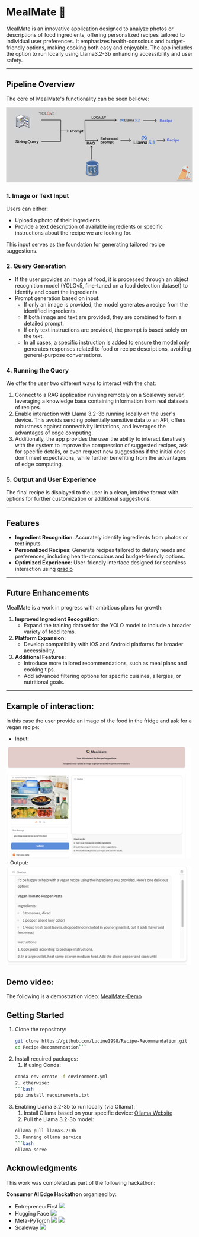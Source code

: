 # MealMate 🍳

MealMate is an innovative application designed to analyze photos or descriptions of food ingredients, offering personalized recipes tailored to individual user preferences. It emphasizes health-conscious and budget-friendly options, making cooking both easy and enjoyable. The app includes the option to run locally using Llama3.2-3b enhancing accessibility and user safety.

---

## Pipeline Overview

The core of MealMate's functionality can be seen bellowe:

![Pipeline Overview](images/pipeline.png)

### 1. **Image or Text Input**
Users can either:
- Upload a photo of their ingredients.
- Provide a text description of available ingredients or specific instructions about the recipe we are looking for.

This input serves as the foundation for generating tailored recipe suggestions.

### 2. **Query Generation**
- If the user provides an image of food, it is processed through an object recognition model (YOLOv5, fine-tuned on a food detection dataset) to identify and count the ingredients.
- Prompt generation based on input:
  - If only an image is provided, the model generates a recipe from the identified ingredients.
  - If both image and text are provided, they are combined to form a detailed prompt.
  - If only text instructions are provided, the prompt is based solely on the text.
  - In all cases, a specific instruction is added to ensure the model only generates responses related to food or recipe descriptions, avoiding general-purpose conversations.

### 4. **Running the Query**
We offer the user two different ways to interact with the chat:
1. Connect to a RAG application running remotely on a Scaleway server, leveraging a knowledge base containing information from real datasets of recipes.
2. Enable interaction with Llama 3.2-3b running locally on the user's device. This avoids sending potentially sensitive data to an API, offers robustness against connectivity limitations, and leverages the advantages of edge computing.
3. Additionally, the app provides the user the ability to interact iteratively with the system to improve the compression of suggested recipes, ask for specific details, or even request new suggestions if the initial ones don't meet expectations, while further benefiting from the advantages of edge computing.
   
### 5. **Output and User Experience**
The final recipe is displayed to the user in a clean, intuitive format with options for further customization or additional suggestions.

---

## Features
- **Ingredient Recognition**: Accurately identify ingredients from photos or text inputs.
- **Personalized Recipes**: Generate recipes tailored to dietary needs and preferences, including health-conscious and budget-friendly options.
- **Optimized Experience**: User-friendly interface designed for seamless interaction using [gradio](https://www.gradio.app/)

---

## Future Enhancements
MealMate is a work in progress with ambitious plans for growth:
1. **Improved Ingredient Recognition**:
   - Expand the training dataset for the YOLO model to include a broader variety of food items.
2. **Platform Expansion**:
   - Develop compatibility with iOS and Android platforms for broader accessibility.
3. **Additional Features**:
   - Introduce more tailored recommendations, such as meal plans and cooking tips.
   - Add advanced filtering options for specific cuisines, allergies, or nutritional goals.

---

## Example of interaction:
In this case the user provide an image of the food in the fridge and ask for a vegan recipe:

- Input:
<img src="images/example_vegan_input.png" width="500" />
- Output:
<img src="images/example_vegan_output.png" width="500" />

## Demo video:

The following is a demostration video: [MealMate-Demo](https://drive.google.com/file/d/1XGPk7EdBovpzDkAAA8mPppz-15LHNB2m/view?usp=drive_link)

## Getting Started

1. Clone the repository:
   ```bash
   git clone https://github.com/Lucine1998/Recipe-Recommendation.git
   cd Recipe-Recommendation```
2. Install required packages:
   1. If using Conda:
   ```bash
   conda env create -f environment.yml
   2. otherwise:
   ```bash
   pip install requirements.txt
3. Enabling Llama 3.2-3b to run locally (via Ollama):
   1. Install Ollama based on your specific device: [Ollama Website](https://ollama.com/download)
   2. Pull the Llama 3.2-3b model:
   ```bash
   ollama pull llama3.2:3b
   3. Running ollama service
   ```bash
   ollama serve

## Acknowledgments

This work was completed as part of the following hackathon:

**Consumer AI Edge Hackathon** organized by:
- EntrepreneurFirst <img src="images/ef.png" width="30" />
- Hugging Face <img src="images/hf.png" width="30" />
- Meta-PyTorch <img src="images/Meta-Logo.png" width="30" />  <img src="images/PyTorch_logo_icon.svg" width="20" />
- Scaleway <img src="images/Scaleway.png" width="30" />



        
